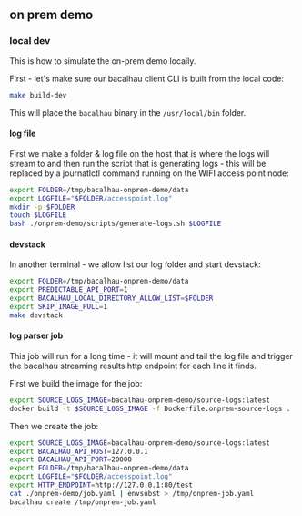 ## on prem demo

### local dev

This is how to simulate the on-prem demo locally.

First - let's make sure our bacalhau client CLI is built from the local code:

```bash
make build-dev
```

This will place the `bacalhau` binary in the `/usr/local/bin` folder.

#### log file

First we make a folder & log file on the host that is where the logs will stream to and then run the script that is generating logs - this will be replaced by a journatlctl command running on the WIFI access point node:

```bash
export FOLDER=/tmp/bacalhau-onprem-demo/data
export LOGFILE="$FOLDER/accesspoint.log"
mkdir -p $FOLDER
touch $LOGFILE
bash ./onprem-demo/scripts/generate-logs.sh $LOGFILE
```

#### devstack

In another terminal - we allow list our log folder and start devstack:

```bash
export FOLDER=/tmp/bacalhau-onprem-demo/data
export PREDICTABLE_API_PORT=1
export BACALHAU_LOCAL_DIRECTORY_ALLOW_LIST=$FOLDER
export SKIP_IMAGE_PULL=1
make devstack
```

#### log parser job

This job will run for a long time - it will mount and tail the log file and trigger the bacalhau streaming results http endpoint for each line it finds.

First we build the image for the job:

```bash
export SOURCE_LOGS_IMAGE=bacalhau-onprem-demo/source-logs:latest
docker build -t $SOURCE_LOGS_IMAGE -f Dockerfile.onprem-source-logs .
```

Then we create the job:

```bash
export SOURCE_LOGS_IMAGE=bacalhau-onprem-demo/source-logs:latest
export BACALHAU_API_HOST=127.0.0.1
export BACALHAU_API_PORT=20000
export FOLDER=/tmp/bacalhau-onprem-demo/data
export LOGFILE="$FOLDER/accesspoint.log"
export HTTP_ENDPOINT=http://127.0.0.1:80/test
cat ./onprem-demo/job.yaml | envsubst > /tmp/onprem-job.yaml
bacalhau create /tmp/onprem-job.yaml
```